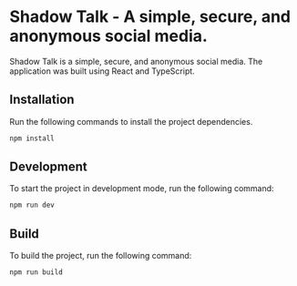# Shadow Talk - A simple, secure, and anonymous social media.

Shadow Talk is a simple, secure, and anonymous social media. The application was built using React and TypeScript.

## Installation

Run the following commands to install the project dependencies.
```bash
npm install
```

## Development

To start the project in development mode, run the following command:
```bash
npm run dev
```

## Build

To build the project, run the following command:
```bash
npm run build
```
